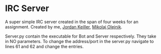 # IRC Server

A super simple IRC server created in the span of four weeks for an assignment. Created by me, [Jordan Keiller](https://github.com/jordankeiller), [Mikolaj Olejnik](https://github.com/MikolajOlejnik).

Server.py contain the executable for Bot and Server respectively. They take in NO parameters. To change the address/port in the server.py navigate to lines 61 and 62
and change the entries.